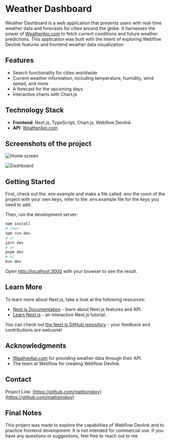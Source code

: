 # Weather Dashboard

Weather Dashboard is a web application that presents users with real-time weather data and forecasts for cities around the globe. It harnesses the power of [WeatherApi.com](https://weatherapi.com) to fetch current conditions and future weather predictions. This application was built with the intent of exploring Webflow Devlink features and frontend weather data visualization.

## Features

* Search functionality for cities worldwide
* Current weather information, including temperature, humidity, wind speed, and more
* A forecast for the upcoming days
* Interactive charts with Chart.js

## Technology Stack

* **Frontend**: Next.js, TypeScript, Chart.js, Webflow Devlink
* **API**: [WeatherApi.com](https://weatherapi.com)

## Screenshots of the project

![Home screen]('/assets/home.png')

![Dashboard]('/assets/dashboard.png')


## Getting Started

First, check out the .env.example and make a file called .env the room of the project with your own keys, refer to the .env.example file for the keys you need to add.

Then, run the development server:

```bash
npm install
# then
npm run dev
# or
yarn dev
# or
pnpm dev
# or
bun dev
```

Open [http://localhost:3000](http://localhost:3000) with your browser to see the result.

## Learn More

To learn more about Next.js, take a look at the following resources:

- [Next.js Documentation](https://nextjs.org/docs) - learn about Next.js features and API.
- [Learn Next.js](https://nextjs.org/learn) - an interactive Next.js tutorial.

You can check out [the Next.js GitHub repository](https://github.com/vercel/next.js/) - your feedback and contributions are welcome!

## Acknowledgments

* [WeatherApi.com](https://weatherapi.com) for providing weather data through their API.
* The team at Webflow for creating Webflow Devlink.

## Contact

Project Link: [https://github.com/mattisirokov](https://github.com/mattisirokov)

## Final Notes

This project was made to explore the capabilities of Webflow Devlink and to practice frontend development. It is not intended for commercial use. If you have any questions or suggestions, feel free to reach out to me.
